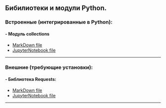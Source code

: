 ## Бибилиотеки и модули Python.

### Встроенные (интегрированные в Python):
#### - Модуль collections
  * [MarkDown file](/study_materials/Python/Moduls_and_libraries/)
  * [JupyterNotebook file](/study_materials/Python/Moduls_and_libraries/)
***
### Внешние (требующие установки):
#### - Библиотека Requests:
  * [MarkDown file](/study_materials/Python/Moduls_and_libraries/Requests.md)
  * [JupyterNotebook file](/study_materials/Python/Moduls_and_libraries/Requests.ipynb)
***
